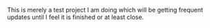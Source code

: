 This is merely a test project I am doing which will be getting frequent updates until I feel it is finished or at least close.